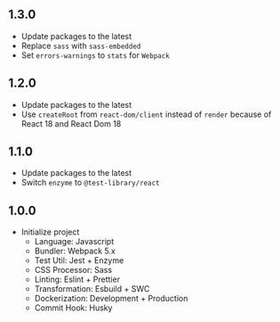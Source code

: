 ## 1.3.0

- Update packages to the latest
- Replace `sass` with `sass-embedded`
- Set `errors-warnings` to `stats` for `Webpack`

## 1.2.0

- Update packages to the latest
- Use `createRoot` from `react-dom/client` instead of `render` because of React 18 and React Dom 18

## 1.1.0

- Update packages to the latest
- Switch `enzyme` to `@test-library/react`

## 1.0.0

- Initialize project
  - Language: Javascript
  - Bundler: Webpack 5.x
  - Test Util: Jest + Enzyme
  - CSS Processor: Sass
  - Linting: Eslint + Prettier
  - Transformation: Esbuild + SWC
  - Dockerization: Development + Production
  - Commit Hook: Husky
